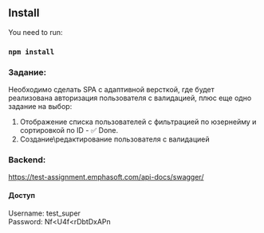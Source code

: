 ## Install

You need to run:

### `npm install`

### Задание:

Необходимо сделать SPA с адаптивной версткой, где будет реализована авторизация пользователя с валидацией, плюс еще одно задание на выбор:
1. Отображение списка пользователей с фильтрацией по юзернейму и сортировкой по ID - :white_check_mark: Done.
2. Создание\редактирование пользователя с валидацией 
 
### Backend:
https://test-assignment.emphasoft.com/api-docs/swagger/

#### Доступ 
Username: test_super <br/>
Password: Nf<U4f<rDbtDxAPn 
